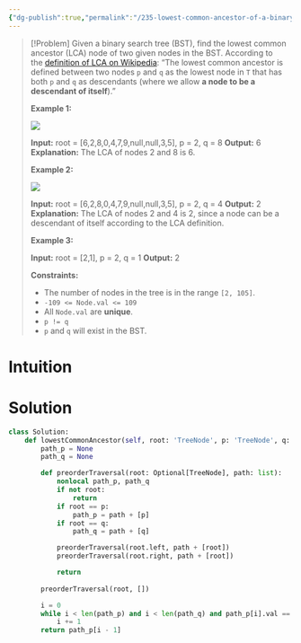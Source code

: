 ```yaml
---
{"dg-publish":true,"permalink":"/235-lowest-common-ancestor-of-a-binary-search-tree/","tags":["tree","binaryTree","bst","dfs"]}
---
```


>[!Problem]
>Given a binary search tree (BST), find the lowest common ancestor (LCA) node of two given nodes in the BST.
> According to the [definition of LCA on Wikipedia](https://en.wikipedia.org/wiki/Lowest_common_ancestor): “The lowest common ancestor is defined between two nodes `p` and `q` as the lowest node in `T` that has both `p` and `q` as descendants (where we allow **a node to be a descendant of itself**).”
> 
> **Example 1:**
> 
> ![](https://assets.leetcode.com/uploads/2018/12/14/binarysearchtree_improved.png)
> 
> **Input:** root = [6,2,8,0,4,7,9,null,null,3,5], p = 2, q = 8
> **Output:** 6
> **Explanation:** The LCA of nodes 2 and 8 is 6.
> 
> **Example 2:**
> 
> ![](https://assets.leetcode.com/uploads/2018/12/14/binarysearchtree_improved.png)
> 
> **Input:** root = [6,2,8,0,4,7,9,null,null,3,5], p = 2, q = 4
> **Output:** 2
> **Explanation:** The LCA of nodes 2 and 4 is 2, since a node can be a descendant of itself according to the LCA definition.
> 
> **Example 3:**
> 
> **Input:** root = [2,1], p = 2, q = 1
> **Output:** 2
> 
> **Constraints:**
> 
> - The number of nodes in the tree is in the range `[2, 105]`.
> - `-109 <= Node.val <= 109`
> - All `Node.val` are **unique**.
> - `p != q`
> - `p` and `q` will exist in the BST.

# Intuition

# Solution
```python
class Solution:
    def lowestCommonAncestor(self, root: 'TreeNode', p: 'TreeNode', q: 'TreeNode') -> 'TreeNode':
        path_p = None
        path_q = None

        def preorderTraversal(root: Optional[TreeNode], path: list):
            nonlocal path_p, path_q
            if not root:
                return
            if root == p:
                path_p = path + [p]
            if root == q:
                path_q = path + [q]

            preorderTraversal(root.left, path + [root])
            preorderTraversal(root.right, path + [root])

            return
        
        preorderTraversal(root, [])

        i = 0
        while i < len(path_p) and i < len(path_q) and path_p[i].val == path_q[i].val:
            i += 1
        return path_p[i - 1]
```